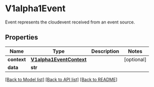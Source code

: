 # V1alpha1Event

Event represents the cloudevent received from an event source.
## Properties
Name | Type | Description | Notes
------------ | ------------- | ------------- | -------------
**context** | [**V1alpha1EventContext**](V1alpha1EventContext.md) |  | [optional] 
**data** | **str** |  | 

[[Back to Model list]](../README.md#documentation-for-models) [[Back to API list]](../README.md#documentation-for-api-endpoints) [[Back to README]](../README.md)


